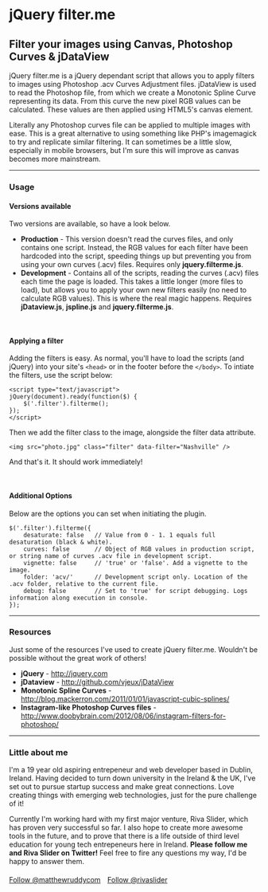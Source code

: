 <h1>jQuery filter.me</h1>
<h2>Filter your images using Canvas, Photoshop Curves &amp; jDataView</h2>

<p>jQuery filter.me is a jQuery dependant script that allows you to apply filters to images using Photoshop .acv Curves Adjustment files. jDataView is used to read the Photoshop file, from which we create a Monotonic Spline Curve representing its data. From this curve the new pixel RGB values can be calculated. These values are then applied using HTML5's canvas element.</p>
<p>Literally any Photoshop curves file can be applied to multiple images with ease. This is a great alternative to using something like PHP's imagemagick to try and replicate similar filtering. It can sometimes be a little slow, especially in mobile browsers, but I'm sure this will improve as canvas becomes more mainstream.</p>

<hr>
<h3>Usage</h3>
<h4>Versions available</h4>
<p>Two versions are available, so have a look below.</p>
<p>
    <ul class="info-list">
        <li><b>Production</b> - This version doesn't read the curves files, and only contains one script. Instead, the RGB values for each filter have been hardcoded into the script, speeding things up but preventing you from using your own curves (.acv) files. Requires only <b>jquery.filterme.js</b>.</li>
        <li><b>Development</b> - Contains all of the scripts, reading the curves (.acv) files each time the page is loaded. This takes a little longer (more files to load), but allows you to apply your own new filters easily (no need to calculate RGB values). This is where the real magic happens. Requires <b>jDataview.js</b>, <b>jspline.js</b> and <b>jquery.filterme.js</b>.</li>
    </ul>
</p>
<br />

<h4>Applying a filter</h4>
<p>Adding the filters is easy. As normal, you'll have to load the scripts (and jQuery) into your site's <code>&#60;head&#62;</code> or in the footer before the <code>&#60;/body&#62;</code>. To intiate the filters, use the script below:</p>
<p><pre><code>&#60;script type="text/javascript"&#62;
jQuery(document).ready(function($) {
    $('.filter').filterme();
});
&#60;/script&#62;</code></pre></p>
<p>Then we add the filter class to the image, alongside the filter data attribute.</p>
<p><pre><code>&#60;img src="photo.jpg" class="filter" data-filter="Nashville" /&#62;</code></pre></p>
<p>And that's it. It should work immediately!</p>
<br />

<h4>Additional Options</h4>
<p>Below are the options you can set when initiating the plugin.</p>
<p><pre><code>$('.filter').filterme({
    desaturate: false   // Value from 0 - 1. 1 equals full desaturation (black & white).
    curves: false       // Object of RGB values in production script, or string name of curves .acv file in development script. 
    vignette: false     // 'true' or 'false'. Add a vignette to the image.
    folder: 'acv/'      // Development script only. Location of the .acv folder, relative to the current file.
    debug: false        // Set to 'true' for script debugging. Logs information along execution in console.
});</code></pre></p>

<hr>
<h3>Resources</h3>
<p>Just some of the resources I've used to create jQuery filter.me. Wouldn't be possible without the great work of others!</p>
<ul class="info-list">
    <li><b>jQuery</b> - <a href="http://jquery.com">http://jquery.com</a></li>
    <li><b>jDataview</b> - <a href="http://github.com/vjeux/jDataView">http://github.com/vjeux/jDataView</a></li>
    <li><b>Monotonic Spline Curves</b> - <a href="http://blog.mackerron.com/2011/01/01/javascript-cubic-splines/">http://blog.mackerron.com/2011/01/01/javascript-cubic-splines/</a></li>
    <li><b>Instagram-like Photoshop Curves files</b> - <a href="http://www.doobybrain.com/2012/08/06/instagram-filters-for-photoshop/">http://www.doobybrain.com/2012/08/06/instagram-filters-for-photoshop/</a></li>
</ul>

<hr>
<h3>Little about me</h3>
<p>I'm a 19 year old aspiring entrepeneur and web developer based in Dublin, Ireland. Having decided to turn down university in the Ireland &amp; the UK, I've set out to pursue startup success and make great connections. Love creating things with emerging web technologies, just for the pure challenge of it!</p>
<p>Currently I'm working hard with my first major venture, Riva Slider, which has proven very successful so far. I also hope to create more awesome tools in the future, and to prove that there is a life outside of third level education for young tech entrepeneurs here in Ireland. <b>Please follow me and Riva Slider on Twitter!</b> Feel free to fire any questions my way, I'd be happy to answer them.</p>
<p style="margin-top: 20px;">
    <span style="margin-right: 10px;"><a href="https://twitter.com/matthewruddycom" class="twitter-follow-button" data-show-count="false" data-size="large">Follow @matthewruddycom</a>
<script>!function(d,s,id){var js,fjs=d.getElementsByTagName(s)[0];if(!d.getElementById(id)){js=d.createElement(s);js.id=id;js.src="//platform.twitter.com/widgets.js";fjs.parentNode.insertBefore(js,fjs);}}(document,"script","twitter-wjs");</script></span>
    <a href="https://twitter.com/rivaslider" class="twitter-follow-button" data-show-count="false" data-size="large">Follow @rivaslider</a>
<script>!function(d,s,id){var js,fjs=d.getElementsByTagName(s)[0];if(!d.getElementById(id)){js=d.createElement(s);js.id=id;js.src="//platform.twitter.com/widgets.js";fjs.parentNode.insertBefore(js,fjs);}}(document,"script","twitter-wjs");</script>
</p>